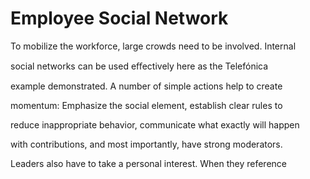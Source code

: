 # Employee Social Network

To mobilize the workforce, large crowds need to be involved. Internal

social networks can be used eﬀectively here as the Telefónica

example demonstrated. A number of simple actions help to create

momentum: Emphasize the social element, establish clear rules to

reduce inappropriate behavior, communicate what exactly will happen

with contributions, and most importantly, have strong moderators.

Leaders also have to take a personal interest. When they reference